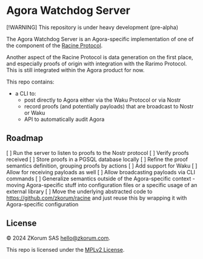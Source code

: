 # Agora Watchdog Server

[!WARNING]
This repository is under heavy development (pre-alpha)

The Agora Watchdog Server is an Agora-specific implementation of one of the component of the [Racine Protocol](https://github.com/zkorum/racine).

Another aspect of the Racine Protocol is data generation on the first place, and especially proofs of origin with integration with the Rarimo Protocol. This is still integrated within the Agora product for now.

This repo contains:
- a CLI to:
    - post directly to Agora either via the Waku Protocol or via Nostr
    - record proofs (and potentially payloads) that are broadcast to Nostr or Waku
    - API to automatically audit Agora

## Roadmap

[ ] Run the server to listen to proofs to the Nostr protocol
[ ] Verify proofs received
[ ] Store proofs in a PGSQL database locally
[ ] Refine the proof semantics definition, grouping proofs by actions
[ ] Add support for Waku
[ ] Allow for receiving payloads as well
[ ] Allow broadcasting payloads via CLI commands
[ ] Generalize semantics outside of the Agora-specific context - moving Agora-specific stuff into configuration files or a specific usage of an external library
[ ] Move the underlying abstracted code to https://github.com/zkorum/racine and just reuse this by wrapping it with Agora-specific configuration

## License

© 2024 ZKorum SAS <hello@zkorum.com>.

This repo is licensed under the [MPLv2 License](./COPYING).
